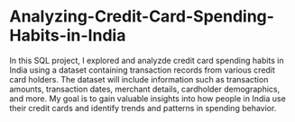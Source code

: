 # Analyzing-Credit-Card-Spending-Habits-in-India
In this SQL project, I explored and analyzde credit card spending habits in India using a dataset containing transaction records from various credit card holders. The dataset will include information such as transaction amounts, transaction dates, merchant details, cardholder demographics, and more. My goal is to gain valuable insights into how people in India use their credit cards and identify trends and patterns in spending behavior.
